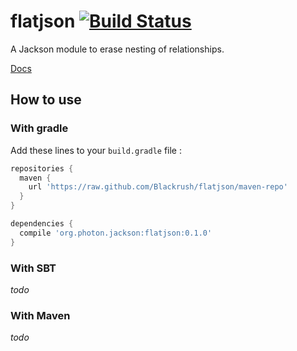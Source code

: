 flatjson [![Build Status](https://travis-ci.org/Blackrush/flatjson.png?branch=master)](https://travis-ci.org/Blackrush/flatjson)
========

A Jackson module to erase nesting of relationships.

[Docs](http://blackrush.github.io/flatjson/)

## How to use

### With gradle

Add these lines to your `build.gradle` file :

```groovy
repositories {
  maven {
    url 'https://raw.github.com/Blackrush/flatjson/maven-repo'
  }
}

dependencies {
  compile 'org.photon.jackson:flatjson:0.1.0'
}
```

### With SBT

_todo_

### With Maven

_todo_
